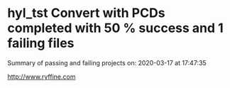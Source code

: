 # hyl_tst Convert with PCDs completed with 50 % success and 1 failing files

Summary of passing and failing projects on: 2020-03-17 at 17:47:35

http://www.ryffine.com
